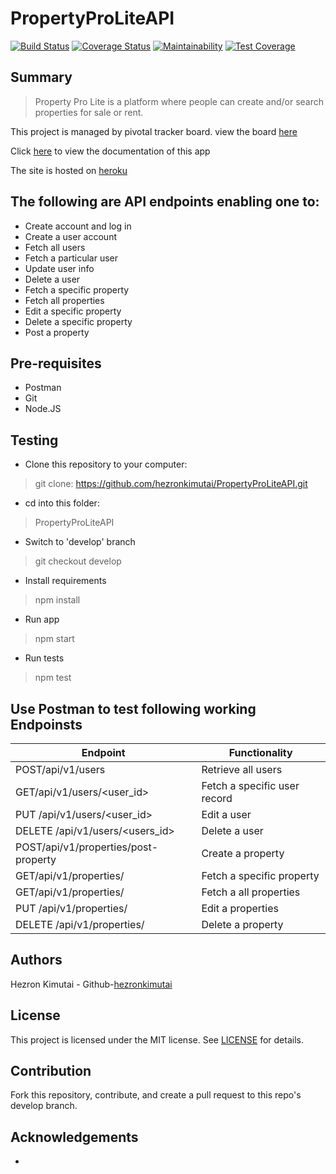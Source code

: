 # PropertyProLiteAPI


[![Build Status](https://travis-ci.org/hezronkimutai/PropertyProLiteAPI.svg?branch=develop)](https://travis-ci.org/hezronkimutai/PropertyProLiteAPI)
[![Coverage Status](https://coveralls.io/repos/github/hezronkimutai/PropertyProLiteAPI/badge.svg?branch=develop)](https://coveralls.io/github/hezronkimutai/PropertyProLiteAPI?branch=develop)
[![Maintainability](https://api.codeclimate.com/v1/badges/d0283da8d4ee903d7c3e/maintainability)](https://codeclimate.com/github/hezronkimutai/PropertyProLiteAPI/maintainability)
[![Test Coverage](https://api.codeclimate.com/v1/badges/d0283da8d4ee903d7c3e/test_coverage)](https://codeclimate.com/github/hezronkimutai/PropertyProLiteAPI/test_coverage)


## Summary

>Property Pro Lite is a platform where people can create and/or search properties for sale or rent.

This project is managed by pivotal tracker board. view the board [here](https://www.pivotaltracker.com/n/projects/2353827)

Click [here](https://hezzie.docs.apiary.io/) to view the documentation of this app

The site is hosted on [heroku](https://propertyproliteapi.herokuapp.com/)

## The following are API endpoints enabling one to:
  -  Create account and log in
  -  Create a user account
  -  Fetch all users
  -  Fetch a particular user
  -  Update user info
  -  Delete a user
  -  Fetch a specific property
  -  Fetch all properties
  -  Edit a specific property
  -  Delete a specific property
  -  Post a property


## Pre-requisites
  -  Postman
  -  Git
  -  Node.JS

## Testing

  -  Clone this repository to your computer:

>git clone: https://github.com/hezronkimutai/PropertyProLiteAPI.git

  -  cd into this folder:

>PropertyProLiteAPI

  -  Switch to 'develop' branch

>git checkout develop

  -  Install requirements

>npm install

  -  Run app

>npm start

  - Run tests

>npm test

## Use Postman to test following working Endpoinsts


| Endpoint  | Functionality |
| -------------------- | -------------------- |
| POST/api/v1/users  | Retrieve all users  |
| GET/api/v1/users/<user_id>  | Fetch a specific user record  |
| PUT /api/v1/users/<user_id>  | Edit a user  |
| DELETE /api/v1/users/<users_id>  | Delete a user  |
| POST/api/v1/properties/post-property  | Create a property  |
| GET/api/v1/properties/<id>  | Fetch a specific property  |
| GET/api/v1/properties/  | Fetch a all properties  |
| PUT /api/v1/properties/<id>  | Edit a properties  |
| DELETE /api/v1/properties/<id>  | Delete a property  |


## Authors
Hezron Kimutai - Github-[hezronkimutai](https://github.com/hezronkimutai)

## License

This project is licensed under the MIT license. See [LICENSE](https://github.com/hezronkimutai/PropertyProLiteAPI/blob/develop/LICENSE) for details.

## Contribution

Fork this repository, contribute, and create a pull request to this repo's develop branch.

## Acknowledgements

  -  

